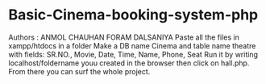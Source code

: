 # Basic-Cinema-booking-system-php
Authors : ANMOL CHAUHAN
          FORAM DALSANIYA
Paste all the files in xampp/htdocs in a folder 
Make a DB name Cinema and table name theatre with fields: SR.NO., Movie, Date, Time, Name, Phone, Seat
Run it by writing localhost/foldername youu created in the browser then click on hall.php.
From there you can surf the whole project.
